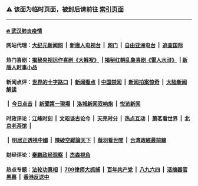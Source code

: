 ### ⚠️ 该面为临时页面，被封后请前往 [索引页面](../link4.md)

---

#### [🔥 武汉肺炎疫情](http://143.110.159.65:10000/videos/corona/)

#### 网站代理：[大纪元新闻网](http://143.110.159.65:10080/gb/) &nbsp;|&nbsp; [新唐人电视台](http://143.110.159.65:8808/gb/) &nbsp;|&nbsp; [网门](http://143.110.159.65:11000/) &nbsp;|&nbsp; [自由亚洲电台](http://143.110.159.65:9800/mandarin/) &nbsp;|&nbsp; [追查国际](http://143.110.159.65:10010/)

#### 热门喜剧：[揭秘央视运作喜剧《大裤衩》](http://143.110.159.65:10000/videos/res/big-shorts/) &nbsp;|&nbsp;[揭秘红朝乱象喜剧《雷人水浒》](http://143.110.159.65:10000/videos/res/OutlawsOfMarsh/) &nbsp;|&nbsp;[新唐人时事小品](http://143.110.159.65:10000/videos/res/comedy/)

#### 新闻点评：[世界的十字路口](http://143.110.159.65/tanghao/) &nbsp;|&nbsp; [新闻看点](http://143.110.159.65/news-insight/) &nbsp;|&nbsp;[中国禁闻](http://143.110.159.65/ntdtv-news/) &nbsp;|&nbsp; [新闻拍案惊奇](http://143.110.159.65/dayu/) &nbsp;|&nbsp; [大陆新闻解读](http://143.110.159.65/ntdtv-comedy/)
####   &nbsp;|&nbsp;  [今日点击](http://143.110.159.65/news-click/)  &nbsp;|&nbsp; [新聞第一現場](http://143.110.159.65/primary-scene/) &nbsp;|&nbsp; [洛城新闻双响炮](http://143.110.159.65/la-news/) &nbsp;|&nbsp; [悦览新闻](http://143.110.159.65/dingyue/)

#### 时政评论：[江峰时刻](http://143.110.159.65/today-in-history/) &nbsp;|&nbsp; [文昭谈古论今](http://143.110.159.65/wenzhao/) &nbsp;|&nbsp; [天亮时分](http://143.110.159.65/tianliang/) &nbsp;|&nbsp; [热点互动](http://143.110.159.65/ntdtv-rdhd/) &nbsp;|&nbsp; [萧茗看世界](http://143.110.159.65/simonegao/) &nbsp;|&nbsp; [北京老茶馆](http://143.110.159.65/teahouse/)  &nbsp;|&nbsp;  
####   &nbsp;|&nbsp;  [明居正透視中國](http://143.110.159.65/decoding-china/)  &nbsp;|&nbsp; [陳破空縱論天下](http://143.110.159.65/pokong/)  &nbsp;|&nbsp; [薇羽看世間](http://143.110.159.65/weiyu/)  &nbsp;|&nbsp; [台湾政經最前線](http://143.110.159.65/taiwan/)   

#### 财经评论：[秦鹏政经观察](http://143.110.159.65/qinpeng/) &nbsp;|&nbsp; [杰森視角 ](http://143.110.159.65/jason/)

#### 热点专题：[法轮功真相](http://143.110.159.65:10000/videos/truth.html) &nbsp;|&nbsp; [709律师大抓捕](http://143.110.159.65:10000/videos/709/) &nbsp;|&nbsp; [百年共产党](http://143.110.159.65:10000/videos/ccp.html) &nbsp;|&nbsp; [八九六四](http://143.110.159.65:10000/videos/88/)  &nbsp;|&nbsp; [活摘器官黑幕](http://143.110.159.65:10000/videos/res/Organs/)  &nbsp;|&nbsp; [香港反送中](http://143.110.159.65:10000/videos/res/hk/) 

<img src='http://gfw-breaker.win/link4.md' width='0px' height='0px'/>

